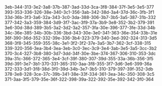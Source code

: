 3eb-344-313-3e2-3a8-37b-387-3ad-33d-3ca-3f8-384-37f-3e5-3e5-377
393-353-336-326-38e-340-3c1-356-3ab-342-38d-3a4-37d-36c-3fb-3f1
33d-36b-3f3-3a6-32a-343-3c0-3da-388-306-3b7-3b5-3a5-387-31b-332
377-342-3a3-359-384-3d9-3f7-3ac-3f9-37a-3b9-3e8-352-3b2-379-391
3e6-30d-38d-389-3b5-3a2-3d2-3a2-357-3fa-30e-396-377-3fe-33d-34b
34c-36e-385-34b-30b-336-3bd-343-30e-3e0-341-363-36e-354-33b-31e
36f-390-36d-352-332-39e-336-3b4-323-379-340-3ed-392-324-313-3d5
368-3f8-345-359-355-38c-3e1-3f2-3f2-37e-3a5-3b7-362-3cf-338-315
339-320-356-3ea-3b4-3ea-3eb-3c0-3ec-3c9-3e4-3ab-3e5-3a5-3cc-3b2
370-3c4-327-3b8-380-3d7-3dd-34f-30e-3be-374-367-306-310-353-3dc
39a-31c-366-372-365-3e4-3cf-39f-380-307-39d-355-33a-36b-356-3f5
39d-391-3e7-3b1-370-331-365-310-3aa-3f8-355-3f7-3d6-3e6-399-36a
372-333-3d1-3f8-38d-3f0-39d-34b-3e7-3b5-310-379-397-39f-352-3db
378-3e8-328-3ce-37c-39b-341-38e-33f-334-361-3ea-34c-350-308-3c5
371-3aa-3f5-379-35e-36f-322-398-39a-322-392-35e-392-342-3f0-364
